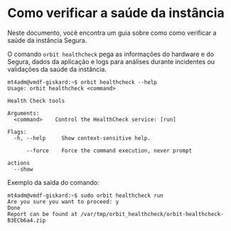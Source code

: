 # Como verificar a saúde da instância

Neste documento, você encontra um guia sobre como como verificar a saúde da instância Segura.

O comando ``orbit healthcheck`` pega as informações do hardware e do Segura, dados da aplicação e logs para análises durante incidentes ou validações da saúde da instância.

```
mt4adm@vmdf-giskard:~$ orbit healthcheck --help
Usage: orbit healthcheck <command>

Health Check tools

Arguments:
  <command>    Control the HealthCheck service: [run]

Flags:
  -h, --help     Show context-sensitive help.

      --force    Force the command execution, never prompt

actions
  --show
```
Exemplo da saída do comando:
```
mt4adm@vmdf-giskard:~$ sudo orbit healthcheck run
Are you sure you want to proceed: y
Done
Report can be found at /var/tmp/orbit_healthcheck/orbit-healthcheck-B3ECb6a4.zip
```
